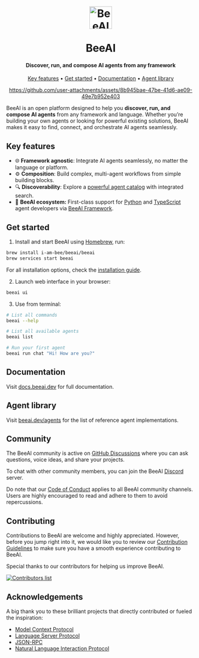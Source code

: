 <h1 align="center">
  <picture>
    <source media="(prefers-color-scheme: dark)" srcset="https://raw.githubusercontent.com/i-am-bee/beeai/master/docs/logo/beeai_logo_white.svg">
    <source media="(prefers-color-scheme: light)" srcset="https://raw.githubusercontent.com/i-am-bee/beeai/master/docs/logo/beeai_logo_black.svg">
    <img alt="BeeAI" src="https://raw.githubusercontent.com/i-am-bee/beeai/master/docs/logo/beeai_logo_black.svg" width="60"><br><br>
  </picture>
  BeeAI
</h1>

<h4 align="center">Discover, run, and compose AI agents from any framework</h4>

<p align="center">
    <a href="#key-features">Key features</a> •
    <a href="#get-started">Get started</a> •
    <a href="#documentation">Documentation</a> •
    <a href="#agent-library">Agent library</a>
</p>

<div align="center">

https://github.com/user-attachments/assets/8b945bae-47be-41d6-ae09-49e7b952e403

</div>

BeeAI is an open platform designed to help you **discover, run, and compose AI agents** from any framework and language. Whether you’re building your own agents or looking for powerful existing solutions, BeeAI makes it easy to find, connect, and orchestrate AI agents seamlessly.

## Key features

- 🌐 **Framework agnostic**: Integrate AI agents seamlessly, no matter the language or platform.
- ⚙️ **Composition**: Build complex, multi-agent workflows from simple building blocks.
- 🔍 **Discoverability**: Explore a [powerful agent catalog](https://beeai.dev/agents) with integrated search.
- 🐝 **BeeAI ecosystem:** First-class support for [Python](https://github.com/i-am-bee/beeai-framework/tree/main/python) and [TypeScript](https://github.com/i-am-bee/beeai-framework/tree/main/typecript) agent developers via [BeeAI Framework](https://github.com/i-am-bee/beeai-framework).

## Get started

1. Install and start BeeAI using [Homebrew](https://brew.sh/), run:

```sh
brew install i-am-bee/beeai/beeai
brew services start beeai
```

For all installation options, check the [installation guide](https://docs.beeai.dev/get-started/installation).

2. Launch web interface in your browser:

```sh
beeai ui
```

3. Use from terminal:

```sh
# List all commands
beeai --help

# List all available agents
beeai list

# Run your first agent
beeai run chat "Hi! How are you?"
```

## Documentation

Visit [docs.beeai.dev](https://docs.beeai.dev) for full documentation.

## Agent library

Visit [beeai.dev/agents](https://beeai.dev/agents) for the list of reference agent implementations.

## Community

The BeeAI community is active on [GitHub Discussions](https://github.com/i-am-bee/beeai/discussions) where you can ask questions, voice ideas, and share your projects.

To chat with other community members, you can join the BeeAI [Discord](https://discord.gg/AZFrp3UF5k) server.

Do note that our [Code of Conduct](./CODE_OF_CONDUCT.md) applies to all BeeAI community channels. Users are highly encouraged to read and adhere to them to avoid repercussions.

## Contributing

Contributions to BeeAI are welcome and highly appreciated. However, before you jump right into it, we would like you to review our [Contribution Guidelines](./CONTRIBUTING.md) to make sure you have a smooth experience contributing to BeeAI.

Special thanks to our contributors for helping us improve BeeAI.

<a href="https://github.com/i-am-bee/beeai/graphs/contributors">
  <img alt="Contributors list" src="https://contrib.rocks/image?repo=i-am-bee/beeai" />
</a>

## Acknowledgements

A big thank you to these brilliant projects that directly contributed or fueled the inspiration:

- [Model Context Protocol](https://github.com/modelcontextprotocol)
- [Language Server Protocol](https://github.com/microsoft/language-server-protocol)
- [JSON-RPC](https://www.jsonrpc.org/)
- [Natural Language Interaction Protocol](https://github.com/nlip-project)
